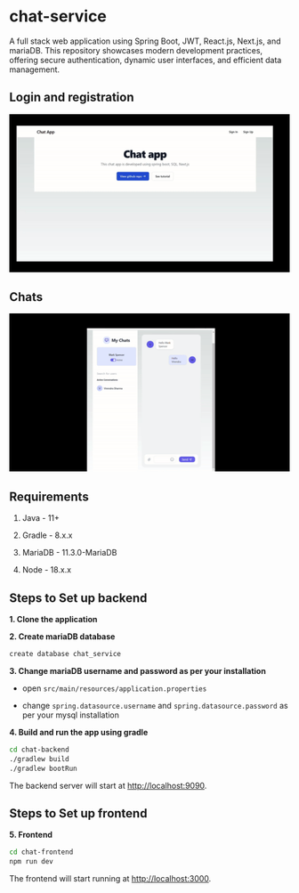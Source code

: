 # chat-service
A full stack web application using Spring Boot, JWT, React.js, Next.js, and mariaDB. This repository showcases modern development practices, offering secure authentication, dynamic user interfaces, and efficient data management.

## Login and registration
![](Registration.gif)

## Chats
![](chats.gif)

## Requirements

1. Java - 11+

2. Gradle - 8.x.x

3. MariaDB - 11.3.0-MariaDB

4. Node - 18.x.x


## Steps to Set up backend

**1. Clone the application**

**2. Create mariaDB database**
```bash
create database chat_service
```

**3. Change mariaDB username and password as per your installation**

+ open `src/main/resources/application.properties`

+ change `spring.datasource.username` and `spring.datasource.password` as per your mysql installation

**4. Build and run the app using gradle**

```bash
cd chat-backend
./gradlew build
./gradlew bootRun
```
The backend server will start at <http://localhost:9090>.
## Steps to Set up frontend

**5. Frontend**
```bash
cd chat-frontend
npm run dev
```

The frontend will start running at <http://localhost:3000>.

